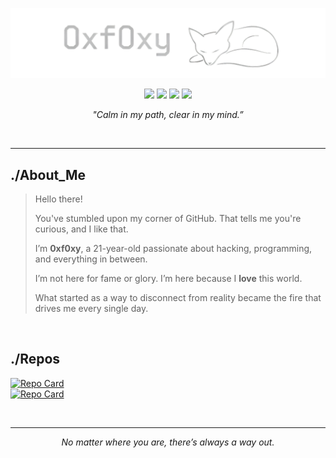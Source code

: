 ![0xf0xy](src/banner.png)

<p align="center">
  <img src="https://img.shields.io/badge/Offensive-Security-E4080A?style=flat&logo=kali-linux&logoColor=white" />
  <img src="https://img.shields.io/badge/Linux-User-black?style=flat&logo=linux&logoColor=white" />
  <img src="https://img.shields.io/badge/Python-Dev-3776AB?style=flat&logo=python&logoColor=white" />
  <img src="https://img.shields.io/badge/Bash-Enthusiast-4EAA25?style=flat&logo=GNUbash&logoColor=white" />
</p>

<p align="center"><em>"Calm in my path, clear in my mind.”</em></p>

<br>

---
## ./About_Me
> Hello there!  
>   
> You've stumbled upon my corner of GitHub. That tells me you're curious, and I like that.  
>  
> I’m **0xf0xy**, a 21-year-old passionate about hacking, programming, and everything in between.  
>  
> I’m not here for fame or glory. I’m here because I **love** this world.  
>  
> What started as a way to disconnect from reality became the fire that drives me every single day.  

<br>

## ./Repos

[![Repo Card](https://github-readme-stats.vercel.app/api/pin/?username=0xf0xy&theme=github_dark_dimmed&repo=Playground)](https://github.com/0xf0xy/Playground)  
[![Repo Card](https://github-readme-stats.vercel.app/api/pin/?username=0xf0xy&theme=github_dark_dimmed&repo=Write-ups)](https://github.com/0xf0xy/Write-ups)

<br>

<!--
## ./Stats

![Langs](https://github-readme-stats.vercel.app/api/top-langs/?username=0xf0xy&layout=compact&theme=github_dark)

<br>

## ./Contact_Me  

[![Discord](https://img.shields.io/badge/Discord-0xf0xy-5865F2?style=flat&logo=discord&logoColor=white)](https://discord.com/channels/@me)

<br>
-->

---
<p align="center"><em>No matter where you are, there’s always a way out.</em></p>

